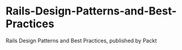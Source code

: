 # Rails-Design-Patterns-and-Best-Practices
Rails Design Patterns and Best Practices, published by Packt
